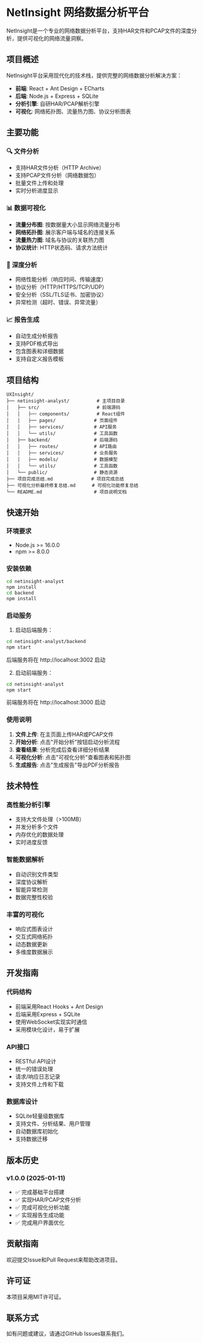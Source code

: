 # NetInsight 网络数据分析平台

NetInsight是一个专业的网络数据分析平台，支持HAR文件和PCAP文件的深度分析，提供可视化的网络流量洞察。

## 项目概述

NetInsight平台采用现代化的技术栈，提供完整的网络数据分析解决方案：

- **前端**: React + Ant Design + ECharts
- **后端**: Node.js + Express + SQLite
- **分析引擎**: 自研HAR/PCAP解析引擎
- **可视化**: 网络拓扑图、流量热力图、协议分析图表

## 主要功能

### 🔍 文件分析
- 支持HAR文件分析（HTTP Archive）
- 支持PCAP文件分析（网络数据包）
- 批量文件上传和处理
- 实时分析进度显示

### 📊 数据可视化
- **流量分布图**: 按数据量大小显示网络流量分布
- **网络拓扑图**: 展示客户端与域名的连接关系
- **流量热力图**: 域名与协议的关联热力图
- **协议统计**: HTTP状态码、请求方法统计

### 🎯 深度分析
- 网络性能分析（响应时间、传输速度）
- 协议分析（HTTP/HTTPS/TCP/UDP）
- 安全分析（SSL/TLS证书、加密协议）
- 异常检测（超时、错误、异常流量）

### 📈 报告生成
- 自动生成分析报告
- 支持PDF格式导出
- 包含图表和详细数据
- 支持自定义报告模板

## 项目结构

```
UXInsight/
├── netinsight-analyst/          # 主项目目录
│   ├── src/                     # 前端源码
│   │   ├── components/          # React组件
│   │   ├── pages/              # 页面组件
│   │   ├── services/           # API服务
│   │   └── utils/              # 工具函数
│   ├── backend/                # 后端源码
│   │   ├── routes/             # API路由
│   │   ├── services/           # 业务服务
│   │   ├── models/             # 数据模型
│   │   └── utils/              # 工具函数
│   └── public/                 # 静态资源
├── 项目完成总结.md              # 项目完成总结
├── 可视化分析最终修复总结.md      # 可视化功能修复总结
└── README.md                   # 项目说明文档
```

## 快速开始

### 环境要求
- Node.js >= 16.0.0
- npm >= 8.0.0

### 安装依赖
```bash
cd netinsight-analyst
npm install
cd backend
npm install
```

### 启动服务

1. 启动后端服务：
```bash
cd netinsight-analyst/backend
npm start
```
后端服务将在 http://localhost:3002 启动

2. 启动前端服务：
```bash
cd netinsight-analyst
npm start
```
前端服务将在 http://localhost:3000 启动

### 使用说明

1. **文件上传**: 在主页面上传HAR或PCAP文件
2. **开始分析**: 点击"开始分析"按钮启动分析流程
3. **查看结果**: 分析完成后查看详细分析结果
4. **可视化分析**: 点击"可视化分析"查看图表和拓扑图
5. **生成报告**: 点击"生成报告"导出PDF分析报告

## 技术特性

### 高性能分析引擎
- 支持大文件处理（>100MB）
- 并发分析多个文件
- 内存优化的数据处理
- 实时进度反馈

### 智能数据解析
- 自动识别文件类型
- 深度协议解析
- 智能异常检测
- 数据完整性校验

### 丰富的可视化
- 响应式图表设计
- 交互式网络拓扑
- 动态数据更新
- 多维度数据展示

## 开发指南

### 代码结构
- 前端采用React Hooks + Ant Design
- 后端采用Express + SQLite
- 使用WebSocket实现实时通信
- 采用模块化设计，易于扩展

### API接口
- RESTful API设计
- 统一的错误处理
- 请求/响应日志记录
- 支持文件上传和下载

### 数据库设计
- SQLite轻量级数据库
- 支持文件、分析结果、用户管理
- 自动数据库初始化
- 支持数据迁移

## 版本历史

### v1.0.0 (2025-01-11)
- ✅ 完成基础平台搭建
- ✅ 实现HAR/PCAP文件分析
- ✅ 完成可视化分析功能
- ✅ 实现报告生成功能
- ✅ 完成用户界面优化

## 贡献指南

欢迎提交Issue和Pull Request来帮助改进项目。

## 许可证

本项目采用MIT许可证。

## 联系方式

如有问题或建议，请通过GitHub Issues联系我们。 